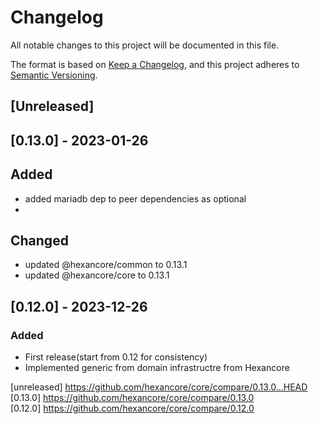 # Changelog
All notable changes to this project will be documented in this file.

The format is based on [Keep a Changelog](https://keepachangelog.com/en/1.0.0/),
and this project adheres to [Semantic Versioning](https://semver.org/spec/v2.0.0.html).

## [Unreleased]

## [0.13.0] - 2023-01-26

## Added

- added mariadb dep to peer dependencies as optional
- 
## Changed

- updated @hexancore/common to 0.13.1
- updated @hexancore/core to 0.13.1

## [0.12.0] - 2023-12-26

### Added

- First release(start from 0.12 for consistency)
- Implemented generic from domain infrastructre from Hexancore

[unreleased] https://github.com/hexancore/core/compare/0.13.0...HEAD   
[0.13.0] https://github.com/hexancore/core/compare/0.13.0   
[0.12.0] https://github.com/hexancore/core/compare/0.12.0   
